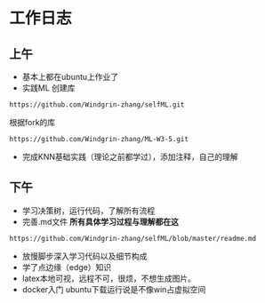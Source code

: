 # 工作日志
## 上午
- 基本上都在ubuntu上作业了
- 实践ML 
创建库
```
https://github.com/Windgrin-zhang/selfML.git
```
根据fork的库
```
https://github.com/Windgrin-zhang/ML-W3-5.git
```
- 完成KNN基础实践（理论之前都学过），添加注释，自己的理解

## 下午
- 学习决策树，运行代码，了解所有流程
- 完善.md文件 **所有具体学习过程与理解都在这**
```
https://github.com/Windgrin-zhang/selfML/blob/master/readme.md
```
- 放慢脚步深入学习代码以及细节构成
- 学了点边缘（edge）知识
- latex本地可视，远程不可，很烦，不想生成图片。
- docker入门 ubuntu下载运行说是不像win占虚拟空间